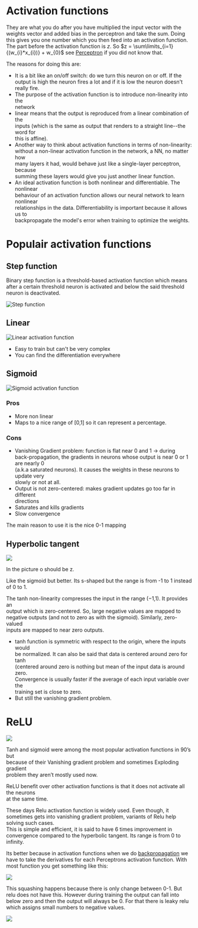 # Activation functions 
They are what you do after you have multiplied the input vector with the weights vector and added bias in the perceptron and take the sum. Doing this gives you one number which you then feed into an activation function. The part before the activation function is $z$. So $z = \sum\limits_{i=1}{(w_{i}*x_{i})} + w_{0}$ see [Perceptron](Perceptron.md) if you did not know that.

The reasons for doing this are: 
  
- It is a bit like an on/off switch: do we turn this neuron on or off. If the output is high the neuron fires a lot and if it is low the neuron doesn't really fire. 
- The purpose of the activation function is to introduce non-linearity into the  
network  
- linear means that the output is reproduced from a linear combination of the  
inputs (which is the same as output that renders to a straight line--the word for  
this is affine).  
- Another way to think about activation functions in terms of non-linearity:  
without a non-linear activation function in the network, a NN, no matter how  
many layers it had, would behave just like a single-layer perceptron, because  
summing these layers would give you just another linear function.  
- An ideal activation function is both nonlinear and differentiable. The nonlinear  
behaviour of an activation function allows our neural network to learn nonlinear  
relationships in the data. Differentiability is important because it allows us to  
backpropagate the model's error when training to optimize the weights.

# Populair activation functions
## Step function

Binary step function is a threshold-based activation function which means after a certain threshold neuron is activated and below the said threshold neuron is deactivated.

![Step function](Pasted%20image%2020220613122941.png)

## Linear
![Linear activation function](Pasted%20image%2020220219161623.png)

- Easy to train but can't be very complex
- You can find the differentiation everywhere

## Sigmoid
![Sigmoid activation function](Pasted%20image%2020220219161632.png)

### Pros 
- More non linear
- Maps to a nice range of [0,1] so it can represent a percentage.

### Cons
- Vanishing Gradient problem: function is flat near 0 and 1 → during  
back-propagation, the gradients in neurons whose output is near 0 or 1 are nearly 0  
(a.k.a saturated neurons). It causes the weights in these neurons to update very  
slowly or not at all.  
- Output is not zero-centered: makes gradient updates go too far in different  
directions  
- Saturates and kills gradients  
- Slow convergence

The main reason to use it is the nice 0-1 mapping

## Hyperbolic tangent 

![](Pasted%20image%2020220219161905.png)

In the picture o should be z.  

Like the sigmoid but better. Its s-shaped but the range is from -1 to 1 instead of 0 to 1. 

  
The tanh non-linearity compresses the input in the range (−1,1). It provides an  
output which is zero-centered. So, large negative values are mapped to  
negative outputs (and not to zero as with the sigmoid). Similarly, zero-valued  
inputs are mapped to near zero outputs.  
- tanh function is symmetric with respect to the origin, where the inputs would  
be normalized. It can also be said that data is centered around zero for tanh  
(centered around zero is nothing but mean of the input data is around zero.  
Convergence is usually faster if the average of each input variable over the  
training set is close to zero.  
-  But still the vanishing gradient problem.

# ReLU

![](Pasted%20image%2020220219162202.png)

Tanh and sigmoid were among the most popular activation functions in 90’s but  
because of their Vanishing gradient problem and sometimes Exploding gradient  
problem they aren’t mostly used now.  

ReLU benefit over other activation functions is that it does not activate all the neurons  
at the same time.  

These days Relu activation function is widely used. Even though, it sometimes gets  into vanishing gradient problem, variants of Relu help solving such cases.  
This is simple and efficient, it is said to have 6 times improvement in convergence  compared to the hyperbolic tangent. Its range is from 0 to infinity.

Its better because in activation functions when we do [backpropagation](backpropagation.md) we have to take the derivatives for each Perceptrons activation function. With most function you get something like this:

![](Pasted%20image%2020220219162552.png)

This squashing happens because there is only change between 0-1. But relu does not have this. However during training the output can fall into below zero and then the output will always be 0. For that there is leaky relu which assigns small numbers to negative values. 

![](Pasted%20image%2020220219162728.png)